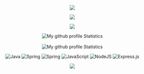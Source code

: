 <p align=center>
  <img src='https://capsule-render.vercel.app/api?type=venom&height=150&color=timeGradient&text=Be%20like%20a%20water%20my%20friend&reversal=false&fontSize=30' >
</p>
<p align=center>  
  <img src='https://readme-typing-svg.herokuapp.com?font=product+sans&color=8EB573&center=true&lines=%20Hello%20&size=18'>
</p>

<p align=center>  
  <img src='https://readme-typing-svg.herokuapp.com?font=product+sans&color=8EB573&center=true&lines=%24%20%20My%20name%20is%20Andriampeno%20Odie%20&size=18'>
</p>

<div>
   <p align=center>
      <img src="http://github-readme-streak-stats.herokuapp.com?user=odie100&theme=onedark&hide_border=true&mode=weekly)](https://git.io/streak-stats" alt="My github profile Statistics" /> <br/><br/>
<!--       <img src="https://github-readme-stats.vercel.app/api?username=odie100&show_icons=true&theme=slateorange" alt="My github profile Statistics"/><br/><br/> -->
      <img  src="https://github-readme-stats.vercel.app/api/top-langs/?username=odie100&count_private=true&theme=tokyonight&&layout=donut" alt="My github profile Statistics"/>
   </p>
</div>

<p align='center'>
<img alt='Java' src='https://img.shields.io/badge/Java-ED8B00?style=for-the-badge&logo=java&logoColor=white'/>
<img alt='Spring' src='https://img.shields.io/badge/SpringBoot-6DB33F?style=for-the-badge&logo=spring&logoColor=white'/>
<img alt='Spring' src='https://img.shields.io/badge/Python-3776AB?style=for-the-badge&logo=python&logoColor=white'/>
<img alt='JavaScript' src='https://img.shields.io/badge/JavaScript-F7DF1E?style=for-the-badge&logo=javascript&logoColor=black'/>
<img alt='NodeJS' src='https://img.shields.io/badge/Node.js-43853D?style=for-the-badge&logo=node.js&logoColor=white'/>
<img alt='Express.js' src='https://img.shields.io/badge/Express.js-404D59?style=for-the-badge'/>
<!-- <img alt='Recently played on spotify' src='https://spotify-recently-played-readme.vercel.app/api?user=31kohzeytytjhdulgtsg3wchj2ea' /> -->
</p>

<p align=center>  <strong>
<img src='https://komarev.com/ghpvc/?username=odie100&color=008080'>
</strong> <p>

